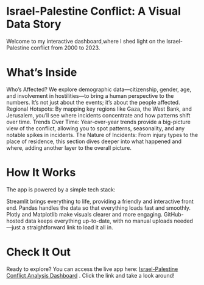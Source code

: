 # Israel-Palestine Conflict: A Visual Data Story
Welcome to my interactive dashboard,where I shed light on the Israel-Palestine conflict from 2000 to 2023. 

# What’s Inside
Who’s Affected? We explore demographic data—citizenship, gender, age, and involvement in hostilities—to bring a human perspective to the numbers. It’s not just about the events; it’s about the people affected.
Regional Hotspots: By mapping key regions like Gaza, the West Bank, and Jerusalem, you’ll see where incidents concentrate and how patterns shift over time.
Trends Over Time: Year-over-year trends provide a big-picture view of the conflict, allowing you to spot patterns, seasonality, and any notable spikes in incidents.
The Nature of Incidents: From injury types to the place of residence, this section dives deeper into what happened and where, adding another layer to the overall picture.

# How It Works
The app is powered by a simple tech stack:

Streamlit brings everything to life, providing a friendly and interactive front end.
Pandas handles the data so that everything loads fast and smoothly.
Plotly and Matplotlib make visuals clearer and more engaging.
GitHub-hosted data keeps everything up-to-date, with no manual uploads needed—just a straightforward link to load it all in.

# Check It Out
Ready to explore? You can access the live app here: [Israel-Palestine Conflict Analysis Dashboard](https://isreal-palestian-conflict-analysis.streamlit.app)
. Click the link and take a look around!